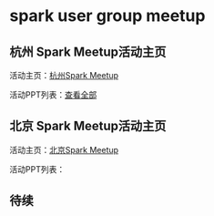 # spark user group meetup



##   杭州 Spark Meetup活动主页

活动主页：[杭州Spark Meetup](http://www.meetup.com/Hangzhou-Apache-Spark-Meetup)

活动PPT列表：[查看全部](https://github.com/pusuo/spark_meetup/tree/master/hangzhou)


##    北京 Spark Meetup活动主页

活动主页：[北京Spark Meetup](http://www.meetup.com/spark-user-beijing-Meetup)

活动PPT列表：

##  待续



